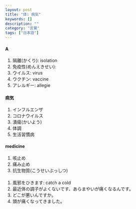 ```yaml
---
layout: post
title: "体: 病気"
keywords: []
description: ""
category: "言葉"
tags: ["日本語"]
---
```

#### A
1. 隔離(かくり): isolation
2. 免疫性(めんえきせい): 
3. ウイルス: virus
4. ウクチン: vaccine
5. アレルギー: allegie


#### 病気
1. インフルエンザ
2. コロナウイルス
3. 潰瘍(かいよう)
4. 体調
5. 生活習慣病

#### medicine
1. 咳止め
2. 痛み止め
3. 抗生物質(こうせいぶっしつ)


#### 
1. 風邪をひきます: catch a cold
2. 最近体の調子がよくないです、あらまやいが痛くなるんです。
3. どこが悪いんですか。
4. 頭が痛くなってきました。

